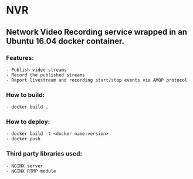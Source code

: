# NVR
## Network Video Recording service wrapped in an Ubuntu 16.04 docker container.

### Features:
	- Publish video streams
	- Record the published streams
	- Report livestream and recording start/stop events via AMQP protocol

### How to build:
	- docker build .

### How to deploy:
	- docker build -t <docker name:version>
	- docker push

### Third party libraries used:
	- NGINX server
	- NGINX RTMP module
